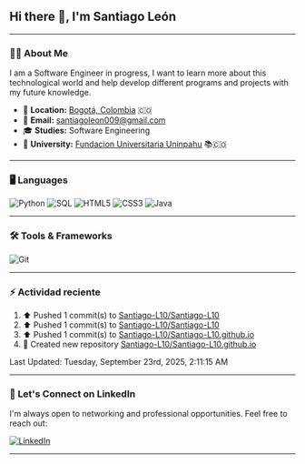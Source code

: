 ## Hi there 👋, I'm Santiago León

---

### 🧑‍💻 **About Me**

I am a Software Engineer in progress, I want to learn more about this technological world and help develop different programs and projects with my future knowledge.

- 📍 **Location:** <a href="https://www.google.com/maps/search/bogot%C3%A1/@4.6486259,-74.2478946,11z" target="_blank">Bogotá, Colombia</a> 🇨🇴  
- 📧 **Email:** [santiagoleon009@gmail.com](mailto:santiagoleon009@gmail.com) 
- 🎓 **Studies:** Software Engineering
- 🏫 **University:** [Fundacion Universitaria Uninpahu](https://uninpahu.edu.co/) 📚🇨🇴 

---

### 🖥️ **Languages**
![Python](https://img.shields.io/badge/Python-3776AB?style=for-the-badge&logo=python&logoColor=white)
![SQL](https://img.shields.io/badge/SQL-316192?style=for-the-badge&logo=postgresql&logoColor=white)
![HTML5](https://img.shields.io/badge/HTML5-E34F26?style=for-the-badge&logo=html5&logoColor=white)
![CSS3](https://img.shields.io/badge/CSS3-1572B6?style=for-the-badge&logo=css3&logoColor=white)
![Java](https://img.shields.io/badge/Java-ED8B00?style=for-the-badge&logo=openjdk&logoColor=white)

---

### 🛠️ **Tools & Frameworks**
![Git](https://img.shields.io/badge/Git-F05032?style=for-the-badge&logo=git&logoColor=white)

---

### :zap: Actividad reciente
<!--RECENT_ACTIVITY:start-->
1. ⬆️ Pushed 1 commit(s) to [Santiago-L10/Santiago-L10](https://github.com/Santiago-L10/Santiago-L10)<br>
2. ⬆️ Pushed 1 commit(s) to [Santiago-L10/Santiago-L10](https://github.com/Santiago-L10/Santiago-L10)<br>
3. ⬆️ Pushed 1 commit(s) to [Santiago-L10/Santiago-L10.github.io](https://github.com/Santiago-L10/Santiago-L10.github.io)<br>
4. 📔 Created new repository [Santiago-L10/Santiago-L10.github.io](https://github.com/Santiago-L10/Santiago-L10.github.io)<br>
<!--RECENT_ACTIVITY:end-->
<!--RECENT_ACTIVITY:last_update-->
Last Updated: Tuesday, September 23rd, 2025, 2:11:15 AM
<!--RECENT_ACTIVITY:last_update_end-->

---

### 📇 Let's Connect on LinkedIn

I'm always open to networking and professional opportunities. Feel free to reach out:

[![LinkedIn](https://img.shields.io/badge/LinkedIn-0077B5?style=for-the-badge&logo=linkedin&logoColor=white)](https://www.linkedin.com/in/santiago-le%C3%B3n-cadena-153514255/)

---
